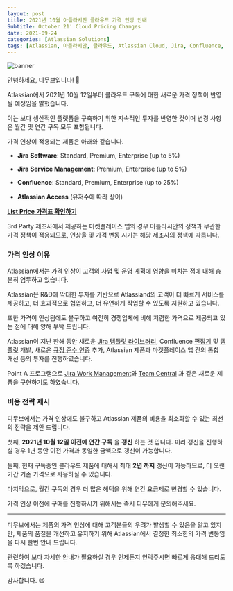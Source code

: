 ```yaml
---
layout: post
title: 2021년 10월 아틀라시안 클라우드 가격 인상 안내
Subtitle: October 21' Cloud Pricing Changes
date: 2021-09-24
categories: [Atlassian Solutions]
tags: [Atlassian, 아틀라시안, 클라우드, Atlassian Cloud, Jira, Confluence, Jira Service Management, Atlassian Access, 협업툴]
---
```



![banner](https://i2.wp.com/atlassianblog.wpengine.com/wp-content/uploads/2021/09/migpod-445_blog-1200x628_b.png?w=1120&ssl=1)

안녕하세요, 디무브입니다! 🎈

Atlassian에서 2021년 10월 12일부터 클라우드 구독에 대한 새로운 가격 정책이 반영될 예정임을 밝혔습니다.

이는 보다 생산적인 플랫폼을 구축하기 위한 지속적인 투자를 반영한 것이며 변경 사항은 월간 및 연간 구독 모두 포함됩니다.

가격 인상이 적용되는 제품은 아래와 같습니다.

-   **Jira Software**: Standard, Premium, Enterprise (up to 5%)
    
-   **Jira Service Management**: Premium, Enterprise (up to 5%)
    
-   **Confluence**: Standard, Premium, Enterprise (up to 25%)
    
-   **Atlassian Access** (유저수에 따라 상이)
    

[**List Price 가격표 확인하기**](https://www.atlassian.com/licensing/future-pricing/cloud-pricing/pricing-tables "https://www.atlassian.com/licensing/future-pricing/cloud-pricing/pricing-tables")

3rd Party 제조사에서 제공하는 마켓플레이스 앱의 경우 아틀라시안의 정책과 무관한 가격 정책이 적용되므로, 인상율 및 가격 변동 시기는 해당 제조사의 정책에 따릅니다.

### 가격 인상 이유

Atlassian에서는 가격 인상이 고객의 사업 및 운영 계획에 영향을 미치는 점에 대해 충분히 염두하고 있습니다.

Atlassian은 R&D에 막대한 투자를 기반으로 Atlassiand의 고객이 더 빠르게 서비스를 제공하고, 더 효과적으로 협업하고, 더 유연하게 작업할 수 있도록 지원하고 있습니다.

또한 가격이 인상됨에도 불구하고 여전히 경쟁업체에 비해 저렴한 가격으로 제공되고 있는 점에 대해 양해 부탁 드립니다.

Atlassian이 지난 한해 동안 새로운 [Jira 템플릿 라이브러리](https://community.atlassian.com/t5/Jira-articles/Two-ways-we-re-simplifying-how-to-create-projects-in-Jira/ba-p/1625982 "https://community.atlassian.com/t5/Jira-articles/Two-ways-we-re-simplifying-how-to-create-projects-in-Jira/ba-p/1625982"), Confluence [편집기](https://community.atlassian.com/t5/Confluence-articles/Inline-comments-while-editing-FINALLY/ba-p/1444781 "https://community.atlassian.com/t5/Confluence-articles/Inline-comments-while-editing-FINALLY/ba-p/1444781") 및 [템플릿](https://www.atlassian.com/software/confluence/templates "https://www.atlassian.com/software/confluence/templates") 개발, 새로운 [규정 준수 인증](https://www.atlassian.com/trust/compliance "https://www.atlassian.com/trust/compliance") 추가, Atlassian 제품과 마켓플레이스 앱 간의 통합 개선 등의 투자를 진행하였습니다.

Point A 프로그램으로 [Jira Work Management](https://kreuzwerker.de/en/post/jira-work-management-power-for-all-business-teams "https://kreuzwerker.de/en/post/jira-work-management-power-for-all-business-teams")와 [Team Central](https://www.atlassian.com/software/team-central "https://www.atlassian.com/software/team-central") 과 같은 새로운 제품을 구현하기도 하였습니다.

### 비용 전략 제시

디무브에서는 가격 인상에도 불구하고 Atlassian 제품의 비용을 최소화할 수 있는 최선의 전략을 제안 드립니다.

첫째, **2021년 10월 12일 이전에 연간 구독** 을 **갱신** 하는 것 입니다. 미리 갱신을 진행하실 경우 1년 동안 이전 가격과 동일한 금액으로 갱신이 가능합니다.

둘째, 현재 구독중인 클라우드 제품에 대해서 최대 **2년 까지** 갱신이 가능하므로, 더 오랜 기간 기존 가격으로 사용하실 수 있습니다.

마지막으로, 월간 구독의 경우 더 많은 혜택을 위해 연간 요금제로 변경할 수 있습니다.

가격 인상 이전에 구매를 진행하시기 위해서는 즉시 디무에게 문의해주세요.


---

디무브에서는 제품의 가격 인상에 대해 고객분들의 우려가 발생할 수 있음을 알고 있지만, 제품의 품질을 개선하고 유지하기 위해 Atlassian에서 결정한 최소한의 가격 변동임을 다시 한번 안내 드립니다.

관련하여 보다 자세한 안내가 필요하실 경우 언제든지 연락주시면 빠르게 응대해 드리도록 하겠습니다.

감사합니다. 😃
